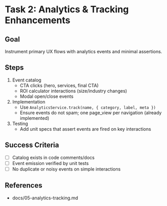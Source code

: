 # Task 2: Analytics & Tracking Enhancements

## Goal

Instrument primary UX flows with analytics events and minimal assertions.

## Steps

1. Event catalog
   - CTA clicks (hero, services, final CTA)
   - ROI calculator interactions (size/industry changes)
   - Modal open/close events
2. Implementation
   - Use `AnalyticsService.track(name, { category, label, meta })`
   - Ensure events do not spam; one page_view per navigation (already implemented)
3. Testing
   - Add unit specs that assert events are fired on key interactions

## Success Criteria

- [ ] Catalog exists in code comments/docs
- [ ] Event emission verified by unit tests
- [ ] No duplicate or noisy events on simple interactions

## References

- docs/05-analytics-tracking.md
